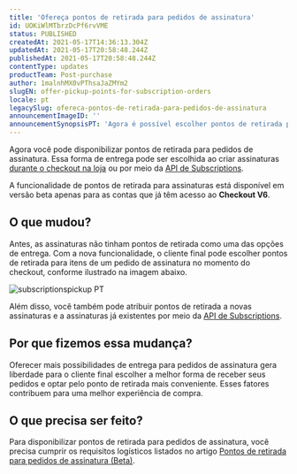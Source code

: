 ```yaml
---
title: 'Ofereça pontos de retirada para pedidos de assinatura'
id: UOKiWlMTbrzDcPf6rvVME
status: PUBLISHED
createdAt: 2021-05-17T14:36:13.304Z
updatedAt: 2021-05-17T20:58:48.244Z
publishedAt: 2021-05-17T20:58:48.244Z
contentType: updates
productTeam: Post-purchase
author: 1malnhMX0vPThsaJaZMYm2
slugEN: offer-pickup-points-for-subscription-orders
locale: pt
legacySlug: ofereca-pontos-de-retirada-para-pedidos-de-assinatura
announcementImageID: ''
announcementSynopsisPT: 'Agora é possível escolher pontos de retirada para pedidos de assinatura.'
---
```


Agora você pode disponibilizar pontos de retirada para pedidos de assinatura. Essa forma de entrega pode ser escolhida ao criar assinaturas [durante o checkout na loja](https://help.vtex.com/pt/tutorial/como-funciona-a-assinatura--frequentlyAskedQuestions_4453?&utm_source=autocomplete#adicionar-produtos-para-assinatura-durante-o-checkout) ou por meio da [API de Subscriptions](https://developers.vtex.com/vtex-rest-api/reference/subscriptions-1#post_api-rns-pub-subscriptions).

A funcionalidade de pontos de retirada para assinaturas está disponível em versão beta apenas para as contas que já têm acesso ao **Checkout V6**.

## O que mudou?

Antes, as assinaturas não tinham pontos de retirada como uma das opções de entrega. Com a nova funcionalidade, o cliente final pode escolher pontos de retirada para itens de um pedido de assinatura no momento do checkout, conforme ilustrado na imagem abaixo.

![subscriptionspickup PT](//images.ctfassets.net/alneenqid6w5/6qqc7DV4Wk6yRWvsdiWNCP/d7b20c88e0bcc04178d9bd0a5234d702/subscriptionspickup_PT.gif)

Além disso, você também pode atribuir pontos de retirada a novas assinaturas e a assinaturas já existentes por meio da [API de Subscriptions](https://developers.vtex.com/vtex-rest-api/reference/subscriptions-1).

## Por que fizemos essa mudança?

Oferecer mais possibilidades de entrega para pedidos de assinatura gera liberdade para o cliente final escolher a melhor forma de receber seus pedidos e optar pelo ponto de retirada mais conveniente. Esses fatores contribuem para uma melhor experiência de compra.

## O que precisa ser feito?

Para disponibilizar pontos de retirada para pedidos de assinatura, você precisa cumprir os requisitos logísticos listados no artigo [Pontos de retirada para pedidos de assinatura (Beta)](https://help.vtex.com/pt/tutorial/pontos-de-retirada-para-pedidos-de-assinatura-beta--csIqB6iBh4QNIFdEj0nVv).

